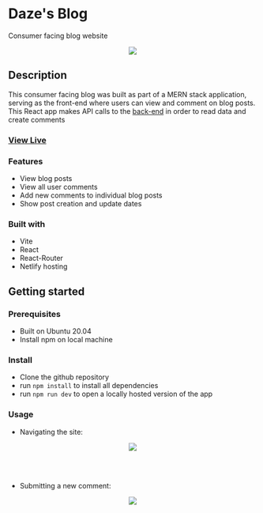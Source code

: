 # Daze's Blog

Consumer facing blog website

<div align="center">
  <kbd>
    <img src="https://i.imgur.com/fiUqPf9.png" />
  </kbd>
</div>

## Description

This consumer facing blog was built as part of a MERN stack application, serving as the front-end where users can view and comment on blog posts.  This React app makes API calls to the <a href="https://github.com/Daze-bot/blog-api">back-end</a> in order to read data and create comments

### <a href="https://daze-blog-view.netlify.app/" target="_blank">View Live</a>

### Features

- View blog posts
- View all user comments
- Add new comments to individual blog posts
- Show post creation and update dates

### Built with

- Vite
- React
- React-Router
- Netlify hosting

## Getting started

### Prerequisites

- Built on Ubuntu 20.04
- Install npm on local machine

### Install

- Clone the github repository
- run ```npm install``` to install all dependencies
- run ```npm run dev``` to open a locally hosted version of the app

### Usage

- Navigating the site:
<div align="center">
  <kbd>
    <img src="https://media0.giphy.com/media/v1.Y2lkPTc5MGI3NjExdWZ1ZTB5c3Zyem5uN3J2aG85NnpkeXh1bm00dGhxMmUxNmp0bGF4MyZlcD12MV9pbnRlcm5hbF9naWZfYnlfaWQmY3Q9Zw/KuIHc930PEpANF8mwO/giphy.gif"/>
  </kbd>
</div>

<br></br>

- Submitting a new comment:
<div align="center">
  <kbd>
    <img src="https://media4.giphy.com/media/v1.Y2lkPTc5MGI3NjExNXI3ZnV5MXZjc3VnY2QyMGt5bjc5cXRzb3JrN2lmb3ZldTVzbjFjdiZlcD12MV9pbnRlcm5hbF9naWZfYnlfaWQmY3Q9Zw/ZESouWvlwCkDWqsc7g/giphy.gif"/>
  </kbd>
</div>
